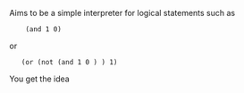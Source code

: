 Aims to be a simple interpreter for logical statements such as

```
    (and 1 0)
```

or

```
   (or (not (and 1 0 ) ) 1)
```

You get the idea